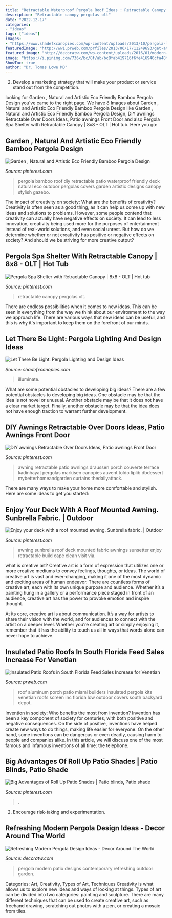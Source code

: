 ```yaml
---
title: "Retractable Waterproof Pergola Roof Ideas : Retractable Canopy Pergolas Olt"
description: "Retractable canopy pergolas olt"
date: "2022-12-17"
categories:
- "ideas"
tags: ["ideas"]
images:
- "https://www.shadefxcanopies.com/wp-content/uploads/2013/10/pergola-lighting-ideas.jpg"
featuredImage: "http://ww1.prweb.com/prfiles/2013/06/17/11249693/get-attachment.aspx.jpeg"
featured_image: "http://decoratw.com/wp-content/uploads/2016/01/modern-pergola-designs-with-contemporary-pendant-lighting.jpg"
image: "https://i.pinimg.com/736x/bc/8f/ab/bc8fab419716f6fe416940cfa48fdc75.jpg"
ShowToc: true
author: "Dr. Tomas Lowe MD"
---
```



2. Develop a marketing strategy that will make your product or service stand out from the competition.

	

		
looking for Garden , Natural and Artistic Eco Friendly Bamboo Pergola Design you've came to the right page. We have 8 Images about Garden , Natural and Artistic Eco Friendly Bamboo Pergola Design like Garden , Natural and Artistic Eco Friendly Bamboo Pergola Design, DIY awnings Retractable Over Doors Ideas, Patio awnings Front Door and also Pergola Spa Shelter with Retractable Canopy | 8x8 - OLT | Hot tub. Here you go:
		
    
## Garden , Natural And Artistic Eco Friendly Bamboo Pergola Design

<img loading=lazy src="https://i.pinimg.com/736x/40/ef/a1/40efa10aad6d6dec45eb50c35141f684--bamboo-roof-pergola-designs.jpg" onerror="this.onerror=null;this.src='https://tse1.mm.bing.net/th?id=OIP.YBtVzypHDYftKof9tHdjugHaFj&amp;pid=15.1';" alt="Garden , Natural and Artistic Eco Friendly Bamboo Pergola Design">

_Source: pinterest.com_

>pergola bamboo roof diy retractable patio waterproof friendly deck natural eco outdoor pergolas covers garden artistic designs canopy stylish gazebo. 

	

The impact of creativity on society: What are the benefits of creativity?
Creativity is often seen as a good thing, as it can help us come up with new ideas and solutions to problems. However, some people contend that creativity can actually have negative effects on society. It can lead to less innovation, creativity being used more for the purposes of entertainment instead of real-world solutions, and even social unrest. But how do we determine whether or not creativity has positive or negative effects on society? And should we be striving for more creative output?

    
## Pergola Spa Shelter With Retractable Canopy | 8x8 - OLT | Hot Tub

<img loading=lazy src="https://i.pinimg.com/736x/bc/8f/ab/bc8fab419716f6fe416940cfa48fdc75.jpg" onerror="this.onerror=null;this.src='https://tse2.mm.bing.net/th?id=OIP.ca4kn7C9WQgMDs_JCsaR5QHaFN&amp;pid=15.1';" alt="Pergola Spa Shelter with Retractable Canopy | 8x8 - OLT | Hot tub">

_Source: pinterest.com_

>retractable canopy pergolas olt. 

	

There are endless possibilities when it comes to new ideas. This can be seen in everything from the way we think about our environment to the way we approach life. There are various ways that new ideas can be useful, and this is why it's important to keep them on the forefront of our minds.

    
## Let There Be Light: Pergola Lighting And Design Ideas

<img loading=lazy src="https://www.shadefxcanopies.com/wp-content/uploads/2013/10/pergola-lighting-ideas.jpg" onerror="this.onerror=null;this.src='https://tse3.mm.bing.net/th?id=OIP.psF44FK74--saJ5iATWcFQHaE8&amp;pid=15.1';" alt="Let There Be Light: Pergola Lighting and Design Ideas">

_Source: shadefxcanopies.com_

>illuminate. 

	

What are some potential obstacles to developing big ideas?
There are a few potential obstacles to developing big ideas. One obstacle may be that the idea is not novel or unusual. Another obstacle may be that it does not have a clear market target. Finally, another obstacle may be that the idea does not have enough traction to warrant further development.

    
## DIY Awnings Retractable Over Doors Ideas, Patio Awnings Front Door

<img loading=lazy src="https://i.pinimg.com/736x/fb/5d/db/fb5ddbfb8354b01875f2be99d8ec8cb9.jpg" onerror="this.onerror=null;this.src='https://tse4.mm.bing.net/th?id=OIP.mbAcG42WeQjbaUfyAkh2SQHaKF&amp;pid=15.1';" alt="DIY awnings Retractable Over Doors Ideas, Patio awnings Front Door">

_Source: pinterest.com_

>awning retractable patio awnings draussen porch couverte terrace kadinhayat pergolas markisen canopies auvent toldo liplib dbdessert mybetterhomeandgarden curtains thedailyattack. 

	

There are many ways to make your home more comfortable and stylish. Here are some ideas to get you started: 

    
## Enjoy Your Deck With A Roof Mounted Awning. Sunbrella Fabric. | Outdoor

<img loading=lazy src="https://i.pinimg.com/736x/d6/dc/8c/d6dc8c1ade2c88bfec0f102729a3babf--sunbrella-fabric-cape-cod.jpg" onerror="this.onerror=null;this.src='https://tse1.mm.bing.net/th?id=OIP.o5MpQP-ujb7ZnTJiz9bf-gHaFj&amp;pid=15.1';" alt="Enjoy your deck with a roof mounted awning. Sunbrella fabric. | Outdoor">

_Source: pinterest.com_

>awning sunbrella roof deck mounted fabric awnings sunsetter enjoy retractable build cape clean visit via. 

	

what is creative art?
Creative art is a form of expression that utilizes one or more creative mediums to convey feelings, thoughts, or ideas. The world of creative art is vast and ever-changing, making it one of the most dynamic and exciting areas of human endeavor.
There are countless forms of creative art, each with its own unique purpose and audience. Whether it’s a painting hung in a gallery or a performance piece staged in front of an audience, creative art has the power to provoke emotion and inspire thought.

At its core, creative art is about communication. It’s a way for artists to share their vision with the world, and for audiences to connect with the artist on a deeper level. Whether you’re creating art or simply enjoying it, remember that it has the ability to touch us all in ways that words alone can never hope to achieve.

    
## Insulated Patio Roofs In South Florida Feed Sales Increase For Venetian

<img loading=lazy src="http://ww1.prweb.com/prfiles/2013/06/17/11249693/get-attachment.aspx.jpeg" onerror="this.onerror=null;this.src='https://tse3.mm.bing.net/th?id=OIP.RlxYtzqwqthToOR3En7MSgHaHN&amp;pid=15.1';" alt="Insulated Patio Roofs in South Florida Feed Sales Increase for Venetian">

_Source: prweb.com_

>roof aluminum porch patio miami builders insulated pergola kits venetian roofs screen inc florida low outdoor covers south backyard depot. 

	

Invention in society: Who benefits the most from invention?
Invention has been a key component of society for centuries, with both positive and negative consequences. On the side of positive, inventions have helped create new ways to do things, making life easier for everyone. On the other hand, some inventions can be dangerous or even deadly, causing harm to people and companies alike. In this article, we will discuss one of the most famous and infamous inventions of all time: the telephone.

    
## Big Advantages Of Roll Up Patio Shades | Patio Blinds, Patio Shade

<img loading=lazy src="https://i.pinimg.com/736x/17/90/1a/17901a668d97bfe7480f9783cb009fe5.jpg" onerror="this.onerror=null;this.src='https://tse3.mm.bing.net/th?id=OIP.pRB3b5VAE4NZS1KbfNxY4AHaFj&amp;pid=15.1';" alt="Big Advantages of Roll Up Patio Shades | Patio blinds, Patio shade">

_Source: pinterest.com_

>. 

	

2. Encourage risk-taking and experimentation.

    
## Refreshing Modern Pergola Design Ideas - Decor Around The World

<img loading=lazy src="http://decoratw.com/wp-content/uploads/2016/01/modern-pergola-designs-with-contemporary-pendant-lighting.jpg" onerror="this.onerror=null;this.src='https://tse1.mm.bing.net/th?id=OIP.ibdedpQKenJgx79VZeiThAHaFb&amp;pid=15.1';" alt="Refreshing Modern Pergola Design Ideas - Decor Around The World">

_Source: decoratw.com_

>pergola modern patio designs contemporary refreshing outdoor garden. 

	

Categories: Art, Creativity, Types of Art, Techniques
Creativity is what allows us to explore new ideas and ways of looking at things. Types of art can be divided into two categories: painting and sculpture. There are many different techniques that can be used to create creative art, such as freehand drawing, scratching out photos with a pen, or creating a mosaic from tiles.

